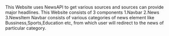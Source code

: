 This Website uses NewsAPI to get various sources and sources can provide major headlines.
This Website consists of 3 components 1.Navbar 2.News 3.NewsItem
Navbar consists of various categories of news element like Bussiness,Sports,Education etc, from which user will redirect to the news of particular category. 
